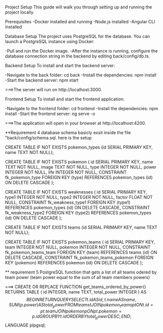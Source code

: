 Project Setup
This guide will walk you through setting up and running the project locally.

Prerequisites
-Docker installed and running
-Node.js installed
-Angular CLI installed


Database Setup
The project uses PostgreSQL for the database. You can launch a PostgreSQL instance using Docker:

-Pull and run the Docker image.
-After the instance is running, configure the database connection string in the backend by editing back/config/db.ts.

Backend Setup
To install and start the backend server:

-Navigate to the back folder: 
  cd back
-Install the dependencies:
  npm install
-Start the backend server:
  npm start
  
===>The server will run on http://localhost:3000.

Frontend Setup
To install and start the frontend application:

-Navigate to the frontend folder:
  cd frontend
-Install the dependencies:
  npm install
-Start the frontend server:
ng serve -o

===>The application will open in your browser at http://localhost:4200.


**Requirement 4 
database schema basicly exsit inside the file "back/config/schema.sql.
here is the setup

CREATE TABLE
    IF NOT EXISTS pokemon_types (id SERIAL PRIMARY KEY, name TEXT NOT NULL);

CREATE TABLE
    IF NOT EXISTS pokemon (
        id SERIAL PRIMARY KEY,
        name TEXT NOT NULL,
        image TEXT NOT NULL,
        type INTEGER NOT NULL,
        power INTEGER NOT NULL,
        life INTEGER NOT NULL,
        CONSTRAINT fk_pokemon_type FOREIGN KEY (type) REFERENCES pokemon_types (id) ON DELETE CASCADE
    );

CREATE TABLE
    IF NOT EXISTS weaknesses (
        id SERIAL PRIMARY KEY,
        type1 INTEGER NOT NULL,
        type2 INTEGER NOT NULL,
        factor FLOAT NOT NULL,
        CONSTRAINT fk_weakness_type1 FOREIGN KEY (type1) REFERENCES pokemon_types (id) ON DELETE CASCADE,
        CONSTRAINT fk_weakness_type2 FOREIGN KEY (type2) REFERENCES pokemon_types (id) ON DELETE CASCADE
    );

CREATE TABLE
    IF NOT EXISTS teams (id SERIAL PRIMARY KEY, name TEXT NOT NULL);

CREATE TABLE
    IF NOT EXISTS pokemon_teams (
        id SERIAL PRIMARY KEY,
        team INTEGER NOT NULL,
        pokemon INTEGER NOT NULL,
        CONSTRAINT fk_pokemon_teams_team FOREIGN KEY (team) REFERENCES teams (id) ON DELETE CASCADE,
        CONSTRAINT fk_pokemon_teams_pokemon FOREIGN KEY (pokemon) REFERENCES pokemon (id) ON DELETE CASCADE
    );


** requirement 5
PostgreSQL function that gets a list of all teams odered by team power (team power equal to the sum of all team members powers)

===>
CREATE OR REPLACE FUNCTION get_teams_ordered_by_power()
RETURNS TABLE (
    id INTEGER,
    name TEXT,
    total_power INTEGER
) AS $$
BEGIN
    RETURN QUERY
    SELECT 
        t.id AS id,
        t.name AS name,
        SUM(p.power) AS total_power
    FROM 
        teams t
    JOIN 
        pokemon_teams pt ON t.id = pt.team
    JOIN 
        pokemon p ON pt.pokemon = p.id
    GROUP BY 
        t.id
    ORDER BY 
        total_power DESC;
END;
$$ LANGUAGE plpgsql; 

